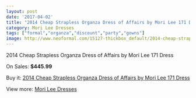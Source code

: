 ```yaml
---
layout: post
date: '2017-04-02'
title: "2014 Cheap Strapless Organza Dress of Affairs by Mori Lee 171 Dress"
category: Mori Lee Dresses
tags: ["formal","organza","discount","party","gowns"]
image: http://www.neoformal.com/15127-thickbox_default/2014-cheap-strapless-organza-dress-of-affairs-by-mori-lee-171-dress.jpg
---
```

2014 Cheap Strapless Organza Dress of Affairs by Mori Lee 171 Dress

On Sales: **$445.99**
<a href="https://www.neoformal.com/en/mori-lee-dresses-2014/5137-2014-cheap-strapless-organza-dress-of-affairs-by-mori-lee-171-dress.html"><amp-img layout="responsive" width="600" height="600" src="//www.neoformal.com/15127-thickbox_default/2014-cheap-strapless-organza-dress-of-affairs-by-mori-lee-171-dress.jpg" alt="2014 Cheap Strapless Organza Dress of Affairs by Mori Lee 171 Dress 0" /></a>
<a href="https://www.neoformal.com/en/mori-lee-dresses-2014/5137-2014-cheap-strapless-organza-dress-of-affairs-by-mori-lee-171-dress.html"><amp-img layout="responsive" width="600" height="600" src="//www.neoformal.com/15128-thickbox_default/2014-cheap-strapless-organza-dress-of-affairs-by-mori-lee-171-dress.jpg" alt="2014 Cheap Strapless Organza Dress of Affairs by Mori Lee 171 Dress 1" /></a>

Buy it: [2014 Cheap Strapless Organza Dress of Affairs by Mori Lee 171 Dress](https://www.neoformal.com/en/mori-lee-dresses-2014/5137-2014-cheap-strapless-organza-dress-of-affairs-by-mori-lee-171-dress.html "2014 Cheap Strapless Organza Dress of Affairs by Mori Lee 171 Dress")

View more: [Mori Lee Dresses](https://www.neoformal.com/en/62-mori-lee-dresses-2014 "Mori Lee Dresses")
